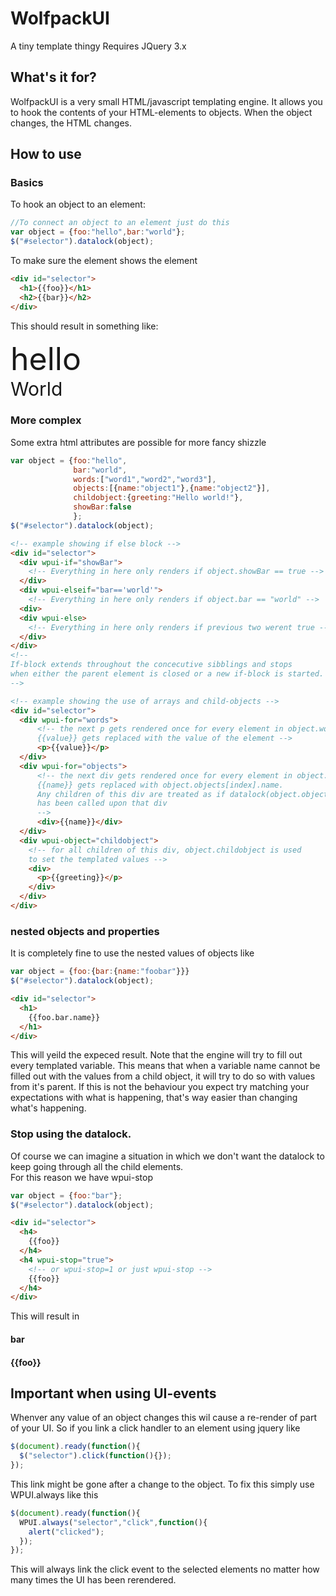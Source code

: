 # WolfpackUI
A tiny template thingy
Requires JQuery 3.x
## What's it for?
WolfpackUI is a very small HTML/javascript templating engine. It allows you to hook the contents of your HTML-elements
to objects. When the object changes, the HTML changes.

## How to use
### Basics
To hook an object to an element:
```javascript
//To connect an object to an element just do this
var object = {foo:"hello",bar:"world"};
$("#selector").datalock(object);
```
To make sure the element shows the element
```html
<div id="selector">
  <h1>{{foo}}</h1>
  <h2>{{bar}}</h2>
</div>
```
This should result in something like:
<div>
  <div style="border:none;font-size:50px">hello</div>
  <div style="border:none;font-size:30px">World</div>
</div>

### More complex
Some extra html attributes are possible for more fancy shizzle

```javascript
var object = {foo:"hello",
              bar:"world",
              words:["word1","word2","word3"],
              objects:[{name:"object1"},{name:"object2"}],
              childobject:{greeting:"Hello world!"},
              showBar:false
              };
$("#selector").datalock(object);
```

```html
<!-- example showing if else block -->
<div id="selector">
  <div wpui-if="showBar">
    <!-- Everything in here only renders if object.showBar == true -->
  </div>
  <div wpui-elseif="bar=='world'">
    <!-- Everything in here only renders if object.bar == "world" -->
  <div>
  <div wpui-else>
    <!-- Everything in here only renders if previous two werent true -->
  </div>
</div>
<!--
If-block extends throughout the concecutive sibblings and stops
when either the parent element is closed or a new if-block is started.
-->
```

```html
<!-- example showing the use of arrays and child-objects -->
<div id="selector">
  <div wpui-for="words">
      <!-- the next p gets rendered once for every element in object.words
      {{value}} gets replaced with the value of the element -->
      <p>{{value}}</p>
  </div>
  <div wpui-for="objects">
      <!-- the next div gets rendered once for every element in object.objects
      {{name}} gets replaced with object.objects[index].name.
      Any children of this div are treated as if datalock(object.objects[index])
      has been called upon that div
      -->
      <div>{{name}}</div>
  </div>
  <div wpui-object="childobject">
    <!-- for all children of this div, object.childobject is used
    to set the templated values -->
    <div>
      <p>{{greeting}}</p>
    </div>
  </div>
</div>
```

### nested objects and properties
It is completely fine to use the nested values of objects like

```javascript
var object = {foo:{bar:{name:"foobar"}}}
$("#selector").datalock(object);
```

```html
<div id="selector">
  <h1>
    {{foo.bar.name}}
  </h1>
</div>
```
This will yeild the expeced result.
Note that the engine will try to fill out every templated variable.
This means that when a variable name cannot be filled out with the values from a child object, it will try to do so with values from it's parent.
If this is not the behaviour you expect try matching your expectations with what is happening, that's way easier than changing what's happening.

### Stop using the datalock.
Of course we can imagine a situation in which we don't want the datalock to keep going through all the child elements.<br/>
For this reason we have wpui-stop
```javascript
var object = {foo:"bar"};
$("#selector").datalock(object);
```

```html
<div id="selector">
  <h4>
    {{foo}}
  </h4>
  <h4 wpui-stop="true">
    <!-- or wpui-stop=1 or just wpui-stop -->
    {{foo}}
  </h4>
</div>
```
This will result in <br/>
<div id="selector">
  <h4>
    bar
  </h4>
  <h4 wpui-stop="true">
    <!-- or wpui-stop=1 or just wpui-stop -->
    {{foo}}
  </h4>
</div>

## Important when using UI-events
Whenver any value of an object changes this wil cause a re-render of part of your UI.
So if you link a click handler to an element using jquery like 
```javascript
$(document).ready(function(){
  $("selector").click(function(){}); 
});
```
This link might be gone after a change to the object.
To fix this simply use WPUI.always like this
```javascript
$(document).ready(function(){
  WPUI.always("selector","click",function(){
    alert("clicked");
  });
});
```
This will always link the click event to the selected elements no matter how many times the UI has been rerendered.


